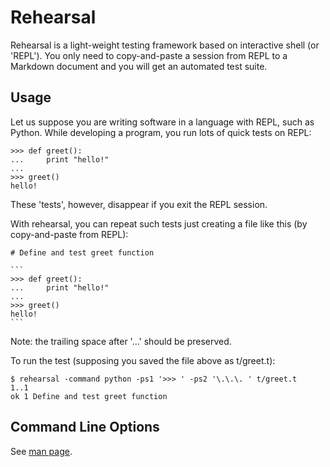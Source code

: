 # Rehearsal

Rehearsal is a light-weight testing framework based on interactive shell (or 'REPL').
You only need to copy-and-paste a session from REPL to a Markdown document and you will get an automated test suite.

## Usage

Let us suppose you are writing software in a language with REPL, such as Python.
While developing a program, you run lots of quick tests on REPL:

```
>>> def greet():
...     print "hello!"
... 
>>> greet()
hello!
```

These 'tests', however, disappear if you exit the REPL session.

With rehearsal, you can repeat such tests just creating a file like this (by copy-and-paste from REPL):

    # Define and test greet function
    
    ```
    >>> def greet():
    ...     print "hello!"
    ... 
    >>> greet()
    hello!
    ```

Note: the trailing space after '...' should be preserved.

To run the test (supposing you saved the file above as t/greet.t):

```
$ rehearsal -command python -ps1 '>>> ' -ps2 '\.\.\. ' t/greet.t
1..1
ok 1 Define and test greet function
```

## Command Line Options

See [man page](https://github.com/tkob/rehearsal/blob/master/rehearsal.pod).
